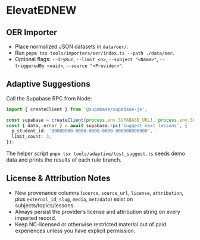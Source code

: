 ElevatEDNEW
===

## OER Importer
- Place normalized JSON datasets in `data/oer/`.
- Run `pnpm tsx tools/importers/oer/index.ts --path ./data/oer`.
- Optional flags: `--dryRun`, `--limit <n>`, `--subject "<Name>"`, `--triggeredBy <uuid>`, `--source "<Provider>"`.

## Adaptive Suggestions
Call the Supabase RPC from Node:
```ts
import { createClient } from '@supabase/supabase-js';

const supabase = createClient(process.env.SUPABASE_URL!, process.env.SUPABASE_SERVICE_ROLE_KEY!);
const { data, error } = await supabase.rpc('suggest_next_lessons', {
  p_student_id: '00000000-0000-0000-0000-000000000000',
  limit_count: 3,
});
```

The helper script `pnpm tsx tools/adaptive/test_suggest.ts` seeds demo data and prints the results of each rule branch.

## License & Attribution Notes
- New provenance columns (`source`, `source_url`, `license`, `attribution`, plus `external_id`, `slug`, `media`, `metadata`) exist on subjects/topics/lessons.
- Always persist the provider’s license and attribution string on every imported record.
- Keep NC-licensed or otherwise restricted material out of paid experiences unless you have explicit permission.
